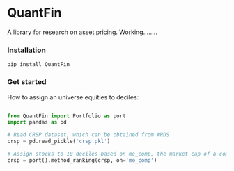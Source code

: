 # QuantFin
A library for research on asset pricing.
Working........

### Installation
```
pip install QuantFin
```

### Get started
How to assign an universe equities to deciles:

```Python

from QuantFin import Portfolio as port
import pandas as pd

# Read CRSP dataset, which can be obtained from WRDS
crsp = pd.read_pickle('crsp.pkl') 

# Assign stocks to 10 deciles based on me_comp, the market cap of a company.
crsp = port().method_ranking(crsp, on='me_comp')

```